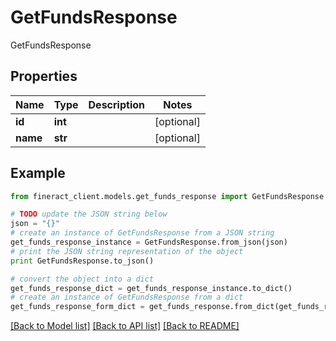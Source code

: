 # GetFundsResponse

GetFundsResponse

## Properties

Name | Type | Description | Notes
------------ | ------------- | ------------- | -------------
**id** | **int** |  | [optional] 
**name** | **str** |  | [optional] 

## Example

```python
from fineract_client.models.get_funds_response import GetFundsResponse

# TODO update the JSON string below
json = "{}"
# create an instance of GetFundsResponse from a JSON string
get_funds_response_instance = GetFundsResponse.from_json(json)
# print the JSON string representation of the object
print GetFundsResponse.to_json()

# convert the object into a dict
get_funds_response_dict = get_funds_response_instance.to_dict()
# create an instance of GetFundsResponse from a dict
get_funds_response_form_dict = get_funds_response.from_dict(get_funds_response_dict)
```
[[Back to Model list]](../README.md#documentation-for-models) [[Back to API list]](../README.md#documentation-for-api-endpoints) [[Back to README]](../README.md)


